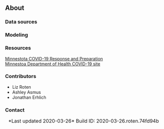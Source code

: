 
## About

### Data sources

### Modeling

### Resources

[Minnestota COVID-19 Response and
Preparation](https://mn.gov/governor/covid-19/)  
[Minnestoa Department of Health COVID-19
site](https://www.health.state.mn.us/diseases/coronavirus/index.html)

### Contributors

  - Liz Roten  
  - Ashley Asmus  
  - Jonathan Erhlich

### Contact

<right style="font-size: 1rem; text-align: right; display: block;">
*Last updated 2020-03-26*  
Build ID: 2020-03-26.roten.74fd94b  
</right>
